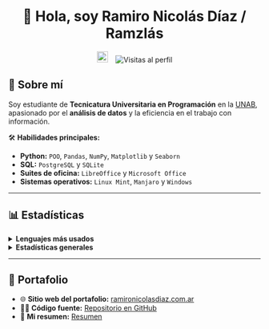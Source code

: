 <h1 align="center">
  👋 Hola, soy Ramiro Nicolás Díaz / Ramzlás 
</h1>

<p align="center">
  <img src="https://emojis.slackmojis.com/emojis/images/1531849430/4246/blob-sunglasses.gif?1531849430" width="22" alt="Carita fachera" />
  &nbsp;&nbsp;
  <img src="https://komarev.com/ghpvc/?username=Ramzlas&label=Visitas%20al%20perfil&color=2a9d8f&style=flat" alt="Visitas al perfil" />
</p>

## 🎯 Sobre mí
Soy estudiante de **Tecnicatura Universitaria en Programación** en la [UNAB](https://www.unab.edu.ar/), apasionado por el **análisis de datos** y la eficiencia en el trabajo con información.  

🛠️ **Habilidades principales:**
- **Python:** `POO`, `Pandas`, `NumPy`, `Matplotlib` y `Seaborn`
- **SQL:** `PostgreSQL` y `SQLite`
- **Suites de oficina:** `LibreOffice` y `Microsoft Office`
- **Sistemas operativos:** `Linux Mint`, `Manjaro` y `Windows`

---

## 📊 Estadísticas

<details>
  <summary><strong>Lenguajes más usados</strong></summary>
    <p align="center">
      <img src="https://github-readme-stats.vercel.app/api/top-langs/?username=Ramzlas&layout=compact&locale=es&hide_title=true&title_color=ffffff&text_color=ffffff&icon_color=2A9D8F&bg_color=264653&border_color=ffffff" alt="Lenguajes más usados">
    </p>
</details>

<details>
  <summary><strong>Estadísticas generales</strong></summary>
    <p align="center">
      <img src="https://github-readme-stats.vercel.app/api?username=Ramzlas&show_icons=true&locale=es&hide_title=true&title_color=ffffff&text_color=ffffff&icon_color=2A9D8F&bg_color=264653&border_color=ffffff" alt="Estadísticas de GitHub">
    </p>
</details>

---

## 💼 Portafolio

- 🌐 **Sitio web del portafolio:** [ramironicolasdiaz.com.ar](https://ramironicolasdiaz.com.ar)  
- 👨‍💻 **Código fuente:** [Repositorio en GitHub](https://github.com/Ramzlas/Portfolio)  
- 📄 **Mi resumen:** [Resumen](https://ramironicolasdiaz.com.ar/files/Ramiro_Nicol%C3%A1s_D%C3%ADaz_-_resumen.pdf)
